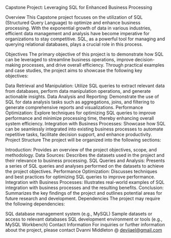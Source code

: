 Capstone Project: Leveraging SQL for Enhanced Business Processing

Overview
This Capstone project focuses on the utilization of SQL (Structured Query Language) to optimize and enhance business processing. With the exponential growth of data in various industries, efficient data management and analysis have become imperative for organizations to stay competitive. SQL, as a powerful tool for managing and querying relational databases, plays a crucial role in this process.

Objectives
The primary objective of this project is to demonstrate how SQL can be leveraged to streamline business operations, improve decision-making processes, and drive overall efficiency. Through practical examples and case studies, the project aims to showcase the following key objectives:

Data Retrieval and Manipulation: Utilize SQL queries to extract relevant data from databases, perform data manipulation operations, and generate actionable insights.
Data Analysis and Reporting: Demonstrate the use of SQL for data analysis tasks such as aggregations, joins, and filtering to generate comprehensive reports and visualizations.
Performance Optimization: Explore techniques for optimizing SQL queries to improve performance and minimize processing time, thereby enhancing overall system efficiency.
Integration with Business Processes: Showcase how SQL can be seamlessly integrated into existing business processes to automate repetitive tasks, facilitate decision support, and enhance productivity.
Project Structure
The project will be organized into the following sections:

Introduction: Provides an overview of the project objectives, scope, and methodology.
Data Sources: Describes the datasets used in the project and their relevance to business processing.
SQL Queries and Analysis: Presents a series of SQL queries and analyses performed on the datasets to achieve the project objectives.
Performance Optimization: Discusses techniques and best practices for optimizing SQL queries to improve performance.
Integration with Business Processes: Illustrates real-world examples of SQL integration with business processes and the resulting benefits.
Conclusion: Summarizes the key findings of the project and outlines potential areas for future research and development.
Dependencies
The project may require the following dependencies:

SQL database management system (e.g., MySQL)
Sample datasets or access to relevant databases
SQL development environment or tools (e.g., MySQL Workbench)
Contact Information
For inquiries or further information about the project, please contact Dvanni Middleton @ devijael@gmail.com
